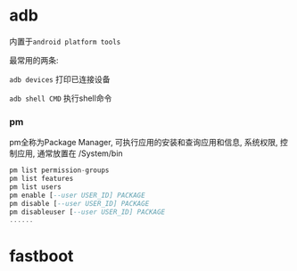 # adb

内置于`android platform tools`

最常用的两条:

`adb devices` 打印已连接设备

`adb shell CMD` 执行shell命令

### pm

pm全称为Package Manager, 可执行应用的安装和查询应用和信息, 系统权限, 控制应用, 通常放置在 /System/bin

```adb
pm list permission-groups
pm list features
pm list users
pm enable [--user USER_ID] PACKAGE
pm disable [--user USER_ID] PACKAGE
pm disableuser [--user USER_ID] PACKAGE
......
```



# fastboot

